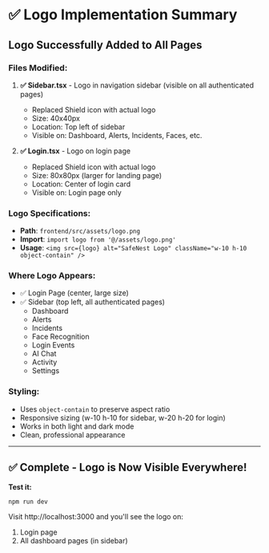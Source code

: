 # ✅ Logo Implementation Summary

## Logo Successfully Added to All Pages

### Files Modified:

1. **✅ Sidebar.tsx** - Logo in navigation sidebar (visible on all authenticated pages)
   - Replaced Shield icon with actual logo
   - Size: 40x40px
   - Location: Top left of sidebar
   - Visible on: Dashboard, Alerts, Incidents, Faces, etc.

2. **✅ Login.tsx** - Logo on login page
   - Replaced Shield icon with actual logo  
   - Size: 80x80px (larger for landing page)
   - Location: Center of login card
   - Visible on: Login page only

### Logo Specifications:
- **Path**: `frontend/src/assets/logo.png`
- **Import**: `import logo from '@/assets/logo.png'`
- **Usage**: `<img src={logo} alt="SafeNest Logo" className="w-10 h-10 object-contain" />`

### Where Logo Appears:
- ✅ Login Page (center, large size)
- ✅ Sidebar (top left, all authenticated pages)
  - Dashboard
  - Alerts
  - Incidents
  - Face Recognition
  - Login Events
  - AI Chat
  - Activity
  - Settings

### Styling:
- Uses `object-contain` to preserve aspect ratio
- Responsive sizing (w-10 h-10 for sidebar, w-20 h-20 for login)
- Works in both light and dark mode
- Clean, professional appearance

---

## ✅ Complete - Logo is Now Visible Everywhere!

**Test it:**
```bash
npm run dev
```

Visit http://localhost:3000 and you'll see the logo on:
1. Login page
2. All dashboard pages (in sidebar)
